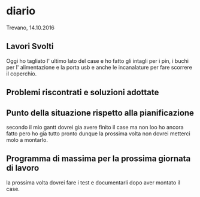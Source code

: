 # diario
Trevano,
14.10.2016

## Lavori Svolti
Oggi ho tagliato l' ultimo lato del case e ho fatto gli intagli per i pin, i buchi per l' alimentazione e la porta usb e anche le incanalature per fare scorrere il coperchio.


## Problemi riscontrati e soluzioni adottate
## Punto della situazione rispetto alla pianificazione
secondo il mio gantt dovrei gia avere finito il case ma non loo ho ancora fatto pero ho gia tutto pronto dunque la prossima volta non dovrei metterci molo a montarlo.
## Programma di massima per la prossima giornata di lavoro

la prossima volta dovrei fare i test e documentarli dopo aver montato il case.
